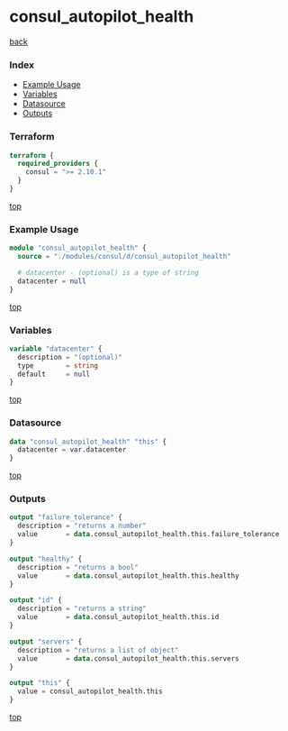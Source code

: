 # consul_autopilot_health

[back](../consul.md)

### Index

- [Example Usage](#example-usage)
- [Variables](#variables)
- [Datasource](#datasource)
- [Outputs](#outputs)

### Terraform

```terraform
terraform {
  required_providers {
    consul = ">= 2.10.1"
  }
}
```

[top](#index)

### Example Usage

```terraform
module "consul_autopilot_health" {
  source = "./modules/consul/d/consul_autopilot_health"

  # datacenter - (optional) is a type of string
  datacenter = null
}
```

[top](#index)

### Variables

```terraform
variable "datacenter" {
  description = "(optional)"
  type        = string
  default     = null
}
```

[top](#index)

### Datasource

```terraform
data "consul_autopilot_health" "this" {
  datacenter = var.datacenter
}
```

[top](#index)

### Outputs

```terraform
output "failure_tolerance" {
  description = "returns a number"
  value       = data.consul_autopilot_health.this.failure_tolerance
}

output "healthy" {
  description = "returns a bool"
  value       = data.consul_autopilot_health.this.healthy
}

output "id" {
  description = "returns a string"
  value       = data.consul_autopilot_health.this.id
}

output "servers" {
  description = "returns a list of object"
  value       = data.consul_autopilot_health.this.servers
}

output "this" {
  value = consul_autopilot_health.this
}
```

[top](#index)